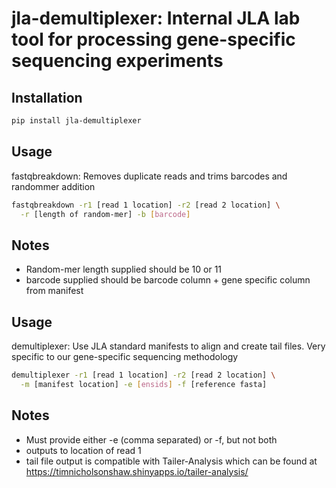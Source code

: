 # jla-demultiplexer: Internal JLA lab tool for processing gene-specific sequencing experiments

## Installation

```bash
pip install jla-demultiplexer
```

## Usage

fastqbreakdown: Removes duplicate reads and trims barcodes and randommer addition
```bash
fastqbreakdown -r1 [read 1 location] -r2 [read 2 location] \
  -r [length of random-mer] -b [barcode]
```

## Notes

- Random-mer length supplied should be 10 or 11
- barcode supplied should be barcode column + gene specific column from manifest

## Usage

demultiplexer: Use JLA standard manifests to align and create tail files. Very specific to our gene-specific sequencing methodology
```bash
demultiplexer -r1 [read 1 location] -r2 [read 2 location] \
  -m [manifest location] -e [ensids] -f [reference fasta]
```
## Notes

- Must provide either -e (comma separated) or -f, but not both
- outputs to location of read 1
- tail file output is compatible with Tailer-Analysis which can be found at https://timnicholsonshaw.shinyapps.io/tailer-analysis/



